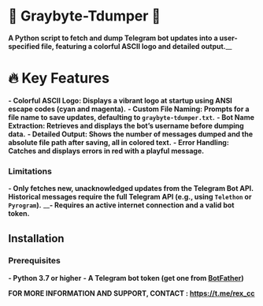 # 💚 Graybyte-Tdumper 💚 

__A Python script to fetch and dump Telegram bot updates into a user-specified file, featuring a colorful ASCII logo and detailed output.____



# 🔥 Key Features
__- **Colorful ASCII Logo**: Displays a vibrant logo at startup using ANSI escape codes (cyan and magenta).__
__- **Custom File Naming**: Prompts for a file name to save updates, defaulting to `graybyte-tdumper.txt`.__
__- **Bot Name Extraction**: Retrieves and displays the bot’s username before dumping data.__
__- **Detailed Output**: Shows the number of messages dumped and the absolute file path after saving, all in colored text.__
__- **Error Handling**: Catches and displays errors in red with a playful message.__

### Limitations
__- Only fetches new, unacknowledged updates from the Telegram Bot API. Historical messages require the full Telegram API (e.g., using `Telethon` or `Pyrogram`).__
____- Requires an active internet connection and a valid bot token.__

## Installation

### Prerequisites
__- Python 3.7 or higher__
__- A Telegram bot token (get one from [BotFather](https://t.me/BotFather))__


__FOR MORE INFORMATION AND SUPPORT, CONTACT : https://t.me/rex_cc__

